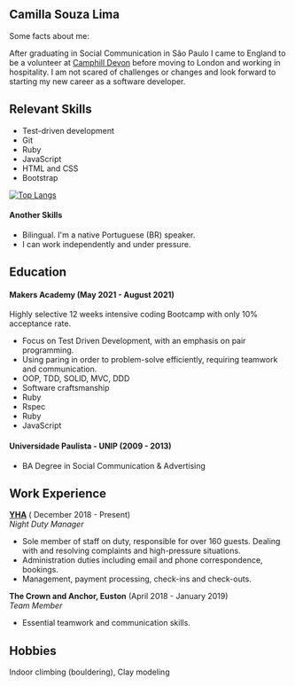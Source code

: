 ## Camilla Souza Lima

Some facts about me:

After graduating in Social Communication in São Paulo I came to England to be a volunteer at <a href="https://www.camphilldevon.org.uk/">Camphill Devon</a> before moving to London and working in hospitality.
I am not scared of challenges or changes and look forward to starting my new career as a software developer.


## Relevant Skills

- Test-driven development
- Git
- Ruby
- JavaScript
- HTML and CSS
- Bootstrap


[![Top Langs](https://github-readme-stats.vercel.app/api/top-langs/?username=camilla000&langs_count=8)](https://github.com/anuraghazra/github-readme-stats)




#### Another Skills



- Bilingual. I'm a native Portuguese (BR) speaker.
- I can work independently and under pressure.


## Education

#### Makers Academy (May 2021 - August 2021)
Highly selective 12 weeks intensive coding Bootcamp with only 10% acceptance rate.

- Focus on Test Driven Development, with an emphasis on pair programming.
- Using paring in order to problem-solve efficiently, requiring teamwork and communication.
- OOP, TDD, SOLID, MVC, DDD
- Software craftsmanship
- Ruby
- Rspec
- Ruby 
- JavaScript


#### Universidade Paulista - UNIP (2009 - 2013)

- BA Degree in Social Communication & Advertising

## Work Experience

**<a href="https://www.yha.org.uk/hostel/yha-london-earls-court">YHA</a>** ( December 2018 - Present)  
_Night Duty Manager_

- Sole member of staff on duty, responsible for over 160 guests. Dealing with and resolving complaints and high-pressure situations.
- Administration duties including email and phone correspondence, bookings.
- Management, payment processing, check-ins and check-outs.

**The Crown and Anchor, Euston** (April 2018 - January 2019)  
_Team Member_

- Essential teamwork and communication skills.

## Hobbies

Indoor climbing (bouldering),
Clay modeling